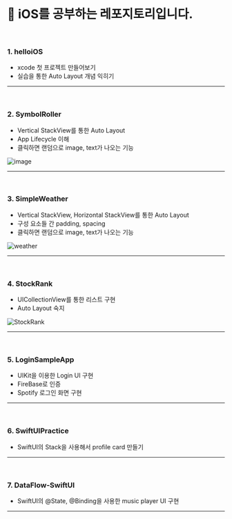 # 🍎 iOS를 공부하는 레포지토리입니다.

<br>

### 1. helloiOS

- xcode 첫 프로젝트 만들어보기
- 실습을 통한 Auto Layout 개념 익히기

---

<br>

### 2. SymbolRoller

- Vertical StackView를 통한 Auto Layout
- App Lifecycle 이해
- 클릭하면 랜덤으로 image, text가 나오는 기능

![image](https://user-images.githubusercontent.com/98217364/221416589-ba39b884-a9ab-471a-9c23-3355ebe0933e.gif)

---

<br>

### 3. SimpleWeather

- Vertical StackView, Horizontal StackView를 통한 Auto Layout
- 구성 요소들 간 padding, spacing
- 클릭하면 랜덤으로 image, text가 나오는 기능

![weather](https://user-images.githubusercontent.com/98217364/222036203-b4628ad1-3fb7-4490-8ae5-8435f8b58c57.gif)

---

<br>

### 4. StockRank

- UICollectionView를 통한 리스트 구현
- Auto Layout 숙지

![StockRank](https://user-images.githubusercontent.com/98217364/222968717-eef3806b-a016-422b-9dea-c0bf525f19e7.gif)

---

<br>

### 5. LoginSampleApp

- UIKit을 이용한 Login UI 구현
- FireBase로 인증
- Spotify 로그인 화면 구현

---

<br>

### 6. SwiftUIPractice

- SwiftUI의 Stack을 사용해서 profile card 만들기

---

<br>

### 7. DataFlow-SwiftUI

- SwiftUI의 @State, @Binding을 사용한 music player UI 구현

---

<br>
